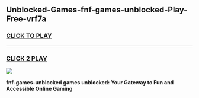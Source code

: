 
## Unblocked-Games-fnf-games-unblocked-Play-Free-vrf7a
<h3>
<a href="https://premium76.site?title=fnf-games-unblocked&ref=18A1">CLICK TO PLAY</a></h3>
<hr>

<h3>
<a href="https://premium76.site?title=fnf-games-unblocked&ref=18A1">CLICK 2 PLAY</a>
  
</h3>

<a href="https://premium76.site?title=fnf-games-unblocked&ref=18A1"><img src="https://clearcache.store/games.png"></a>


**fnf-games-unblocked games unblocked: Your Gateway to Fun and Accessible Online Gaming**
